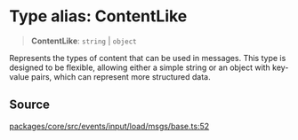 # Type alias: ContentLike

> **ContentLike**: `string` \| `object`

Represents the types of content that can be used in messages. This type is designed to be flexible, 
allowing either a simple string or an object with key-value pairs, which can represent more structured data.

## Source

[packages/core/src/events/input/load/msgs/base.ts:52](https://github.com/VictorS67/encre/blob/c09849eb59af073bf23be826a912f2ba4f635f93/packages/core/src/events/input/load/msgs/base.ts#L52)
